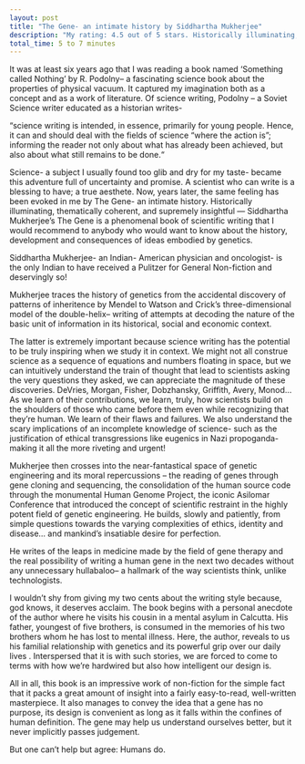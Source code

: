 ```yaml
---
layout: post
title: "The Gene- an intimate history by Siddhartha Mukherjee"
description: "My rating: 4.5 out of 5 stars. Historically illuminating, thematically coherent, and supremely insightful"
total_time: 5 to 7 minutes
---
```


It was at least six years ago that I was reading a book named ‘Something called Nothing’ by R. Podolny– a fascinating science book about the properties of physical vacuum. It captured my imagination both as a concept and as a work of literature. Of science writing, Podolny – a Soviet Science writer educated as a historian writes-

“science writing is intended, in essence, primarily for young people. Hence, it can and should deal with the fields of science “where the action is”; informing the reader not only about what has already been achieved, but also about what still remains to be done.“

Science- a subject I usually found too glib and dry for my taste-  became this adventure full of uncertainty and promise. A scientist who can write is a blessing to have; a true aesthete. Now, years later, the same feeling has been evoked in me by The Gene- an intimate history. Historically illuminating, thematically coherent, and supremely insightful — Siddhartha Mukherjee’s The Gene is a phenomenal book of scientific writing that I would recommend to anybody who would want to know about the history, development and consequences of ideas embodied by genetics.

Siddhartha Mukherjee- an Indian- American physician and oncologist- is the only Indian to have received a Pulitzer for General Non-fiction and deservingly so!

Mukherjee traces the history of genetics from the accidental discovery of patterns of inheritence by Mendel to Watson and Crick’s  three-dimensional model of the double-helix– writing of attempts at decoding the nature of the basic unit of information in its historical, social and economic context.

The latter is extremely important because science writing has the potential to be truly inspiring when we study it in context. We might not all construe science as a sequence of equations and numbers floating in space, but we can intuitively understand the train of thought that lead to scientists asking the very questions they asked, we can appreciate the magnitude of these discoveries. DeVries, Morgan, Fisher, Dobzhansky, Griffith, Avery, Monod… As we learn of their contributions, we learn, truly, how scientists build on the shoulders of those who came before them even while recognizing that they’re human.  We learn of their flaws and failures. We also understand the scary implications of an incomplete knowledge of science- such as the justification of ethical transgressions like eugenics in Nazi propoganda-  making it all the more riveting and urgent!

Mukherjee then crosses into the near-fantastical space of genetic engineering and its moral repercussions – the reading of genes through gene cloning and sequencing, the consolidation of the human source code through the monumental Human Genome Project, the iconic Asilomar Conference that introduced the concept of scientific restraint in the highly potent field of genetic engineering. He builds, slowly and patiently, from simple questions towards the varying complexities of ethics, identity and disease… and mankind’s insatiable desire for perfection.

He writes of the leaps in medicine made by the field of gene therapy and the real possibility of writing a human gene in the next two decades without any unnecessary hullabaloo– a hallmark of the way scientists think, unlike technologists.

I wouldn’t shy from giving my two cents about the writing style because, god knows, it deserves acclaim. The book begins with a personal anecdote of the author where he visits his cousin in a mental asylum in Calcutta. His father, youngest of five brothers, is consumed in the memories of his two brothers whom he has lost to mental illness. Here, the author, reveals to us his familial relationship with genetics and its powerful grip over our daily lives .  Interspersed that it is with such stories, we are forced to come to terms with how we’re hardwired but also how intelligent our design is.

All in all, this book is an impressive work of non-fiction for the simple fact that it packs a great amount of insight into a fairly easy-to-read, well-written masterpiece. It also manages to convey the idea that a gene has no purpose, its design is convenient as long as it falls within the confines of human definition.  The gene may help us understand ourselves better, but it never implicitly passes judgement.

But one can’t help but agree: Humans do.
